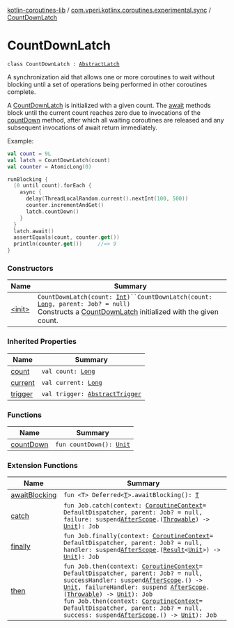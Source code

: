 [kotlin-coroutines-lib](../../index.md) / [com.vperi.kotlinx.coroutines.experimental.sync](../index.md) / [CountDownLatch](./index.md)

# CountDownLatch

`class CountDownLatch : `[`AbstractLatch`](../-abstract-latch/index.md)

A synchronization aid that allows one or more coroutines to wait
without blocking until a set of operations being performed in other
coroutines complete.

A [CountDownLatch](./index.md) is initialized with a given count. The
[await](#) methods block until the current count reaches zero due to
invocations of the [countDown](count-down.md) method, after which all waiting coroutines
are released and any subsequent invocations of await return immediately.

Example:

``` kotlin
val count = 9L
val latch = CountDownLatch(count)
val counter = AtomicLong(0)

runBlocking {
  (0 until count).forEach {
    async {
      delay(ThreadLocalRandom.current().nextInt(100, 500))
      counter.incrementAndGet()
      latch.countDown()
    }
  }
  latch.await()
  assertEquals(count, counter.get())
  println(counter.get())     //=> 9
}
```

### Constructors

| Name | Summary |
|---|---|
| [&lt;init&gt;](-init-.md) | `CountDownLatch(count: `[`Int`](https://kotlinlang.org/api/latest/jvm/stdlib/kotlin/-int/index.html)`)``CountDownLatch(count: `[`Long`](https://kotlinlang.org/api/latest/jvm/stdlib/kotlin/-long/index.html)`, parent: Job? = null)`<br>Constructs a [CountDownLatch](./index.md) initialized with the given count. |

### Inherited Properties

| Name | Summary |
|---|---|
| [count](../-abstract-latch/count.md) | `val count: `[`Long`](https://kotlinlang.org/api/latest/jvm/stdlib/kotlin/-long/index.html) |
| [current](../-abstract-latch/current.md) | `val current: `[`Long`](https://kotlinlang.org/api/latest/jvm/stdlib/kotlin/-long/index.html) |
| [trigger](../-abstract-latch/trigger.md) | `val trigger: `[`AbstractTrigger`](../-abstract-trigger/index.md) |

### Functions

| Name | Summary |
|---|---|
| [countDown](count-down.md) | `fun countDown(): `[`Unit`](https://kotlinlang.org/api/latest/jvm/stdlib/kotlin/-unit/index.html) |

### Extension Functions

| Name | Summary |
|---|---|
| [awaitBlocking](../../com.vperi.kotlinx.coroutines.experimental/kotlinx.coroutines.experimental.-deferred/await-blocking.md) | `fun <T> Deferred<`[`T`](../../com.vperi.kotlinx.coroutines.experimental/kotlinx.coroutines.experimental.-deferred/await-blocking.md#T)`>.awaitBlocking(): `[`T`](../../com.vperi.kotlinx.coroutines.experimental/kotlinx.coroutines.experimental.-deferred/await-blocking.md#T) |
| [catch](../../com.vperi.kotlinx.coroutines.experimental.coroutine/kotlinx.coroutines.experimental.-job/catch.md) | `fun Job.catch(context: `[`CoroutineContext`](https://kotlinlang.org/api/latest/jvm/stdlib/kotlin.coroutines.experimental/-coroutine-context/index.html)` = DefaultDispatcher, parent: Job? = null, failure: suspend `[`AfterScope`](../../com.vperi.kotlinx.coroutines.experimental.coroutine/-after-scope/index.md)`.(`[`Throwable`](https://kotlinlang.org/api/latest/jvm/stdlib/kotlin/-throwable/index.html)`) -> `[`Unit`](https://kotlinlang.org/api/latest/jvm/stdlib/kotlin/-unit/index.html)`): Job` |
| [finally](../../com.vperi.kotlinx.coroutines.experimental.coroutine/kotlinx.coroutines.experimental.-job/finally.md) | `fun Job.finally(context: `[`CoroutineContext`](https://kotlinlang.org/api/latest/jvm/stdlib/kotlin.coroutines.experimental/-coroutine-context/index.html)` = DefaultDispatcher, parent: Job? = null, handler: suspend `[`AfterScope`](../../com.vperi.kotlinx.coroutines.experimental.coroutine/-after-scope/index.md)`.(`[`Result`](../../com.vperi.kotlinx.coroutines.experimental/-result/index.md)`<`[`Unit`](https://kotlinlang.org/api/latest/jvm/stdlib/kotlin/-unit/index.html)`>) -> `[`Unit`](https://kotlinlang.org/api/latest/jvm/stdlib/kotlin/-unit/index.html)`): Job` |
| [then](../../com.vperi.kotlinx.coroutines.experimental.coroutine/kotlinx.coroutines.experimental.-job/then.md) | `fun Job.then(context: `[`CoroutineContext`](https://kotlinlang.org/api/latest/jvm/stdlib/kotlin.coroutines.experimental/-coroutine-context/index.html)` = DefaultDispatcher, parent: Job? = null, successHandler: suspend `[`AfterScope`](../../com.vperi.kotlinx.coroutines.experimental.coroutine/-after-scope/index.md)`.() -> `[`Unit`](https://kotlinlang.org/api/latest/jvm/stdlib/kotlin/-unit/index.html)`, failureHandler: suspend `[`AfterScope`](../../com.vperi.kotlinx.coroutines.experimental.coroutine/-after-scope/index.md)`.(`[`Throwable`](https://kotlinlang.org/api/latest/jvm/stdlib/kotlin/-throwable/index.html)`) -> `[`Unit`](https://kotlinlang.org/api/latest/jvm/stdlib/kotlin/-unit/index.html)`): Job`<br>`fun Job.then(context: `[`CoroutineContext`](https://kotlinlang.org/api/latest/jvm/stdlib/kotlin.coroutines.experimental/-coroutine-context/index.html)` = DefaultDispatcher, parent: Job? = null, success: suspend `[`AfterScope`](../../com.vperi.kotlinx.coroutines.experimental.coroutine/-after-scope/index.md)`.() -> `[`Unit`](https://kotlinlang.org/api/latest/jvm/stdlib/kotlin/-unit/index.html)`): Job` |
